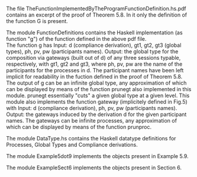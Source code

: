 
The file TheFunctionImplementedByTheProgramFunctionDefinition.hs.pdf contains an excerpt of the proof of Theorem 5.8. In it only the definition 
of the function G is present.

The module FunctionDefinitions contains the Haskell implementation (as function "g") of the function defined in the above pdf file.  
The function g has
Input: d (compliance derivation), gt1, gt2, gt3 (global types), ph, pv, pw (participants names). 
Output: the global type for the composition via gateways (built out of d) of any three sessions typable, respectively, with gt1, gt2 and gt3, where ph, pv, pw are the name of the participants for the processes in d. 
The participant names have been left implicit for readability in the fuction defined in the proof of Theorem 5.8.
The output of g can be an infinite global type, any approximation of which can be displayed by means of the function prunegt also implemented in this module. prunegt essentially "cuts" a given global type at a given level. 
This module also implements the function gateway (implicitely defined in Fig.5) with 
Input: d (compliance derivation), ph, pv, pw (participants names). 
Output: the gateways induced by the derivation d for the given participant names. 
The gateways can be infinite processes, any approximation of which can be displayed by means of the function prunproc.

The module DataType.hs contains the Haskell datatype definitions for Processes, Global Types and Compliance derivations. 

The module Example5dot9 implements the objects present in Example 5.9.

The module ExampleSect6 implements the objects present in Section 6.

